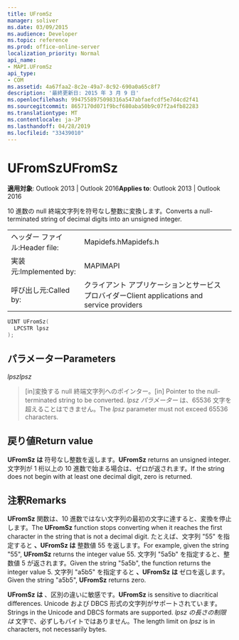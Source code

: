 ```yaml
---
title: UFromSz
manager: soliver
ms.date: 03/09/2015
ms.audience: Developer
ms.topic: reference
ms.prod: office-online-server
localization_priority: Normal
api_name:
- MAPI.UFromSz
api_type:
- COM
ms.assetid: 4a67faa2-8c2e-49a7-8c92-690a0a65c8f7
description: '最終更新日: 2015 年 3 月 9 日'
ms.openlocfilehash: 9947558975098316a547abfaefcdf5e7d4cd2f41
ms.sourcegitcommit: 8657170d071f9bcf680aba50b9c07f2a4fb82283
ms.translationtype: MT
ms.contentlocale: ja-JP
ms.lasthandoff: 04/28/2019
ms.locfileid: "33439010"
---
```

# <a name="ufromsz"></a><span data-ttu-id="2c496-103">UFromSz</span><span class="sxs-lookup"><span data-stu-id="2c496-103">UFromSz</span></span>

  
  
<span data-ttu-id="2c496-104">**適用対象**: Outlook 2013 | Outlook 2016</span><span class="sxs-lookup"><span data-stu-id="2c496-104">**Applies to**: Outlook 2013 | Outlook 2016</span></span> 
  
<span data-ttu-id="2c496-105">10 進数の null 終端文字列を符号なし整数に変換します。</span><span class="sxs-lookup"><span data-stu-id="2c496-105">Converts a null-terminated string of decimal digits into an unsigned integer.</span></span> 
  
|||
|:-----|:-----|
|<span data-ttu-id="2c496-106">ヘッダー ファイル:</span><span class="sxs-lookup"><span data-stu-id="2c496-106">Header file:</span></span>  <br/> |<span data-ttu-id="2c496-107">Mapidefs.h</span><span class="sxs-lookup"><span data-stu-id="2c496-107">Mapidefs.h</span></span>  <br/> |
|<span data-ttu-id="2c496-108">実装元:</span><span class="sxs-lookup"><span data-stu-id="2c496-108">Implemented by:</span></span>  <br/> |<span data-ttu-id="2c496-109">MAPI</span><span class="sxs-lookup"><span data-stu-id="2c496-109">MAPI</span></span>  <br/> |
|<span data-ttu-id="2c496-110">呼び出し元:</span><span class="sxs-lookup"><span data-stu-id="2c496-110">Called by:</span></span>  <br/> |<span data-ttu-id="2c496-111">クライアント アプリケーションとサービス プロバイダー</span><span class="sxs-lookup"><span data-stu-id="2c496-111">Client applications and service providers</span></span>  <br/> |
   
```cpp
UINT UFromSz(
  LPCSTR lpsz
);
```

## <a name="parameters"></a><span data-ttu-id="2c496-112">パラメーター</span><span class="sxs-lookup"><span data-stu-id="2c496-112">Parameters</span></span>

 <span data-ttu-id="2c496-113">_lpsz_</span><span class="sxs-lookup"><span data-stu-id="2c496-113">_lpsz_</span></span>
  
> <span data-ttu-id="2c496-114">[in]変換する null 終端文字列へのポインター。</span><span class="sxs-lookup"><span data-stu-id="2c496-114">[in] Pointer to the null-terminated string to be converted.</span></span> <span data-ttu-id="2c496-115">_lpsz パラメーター_ は、65536 文字を超えることはできません。</span><span class="sxs-lookup"><span data-stu-id="2c496-115">The  _lpsz_ parameter must not exceed 65536 characters.</span></span> 
    
## <a name="return-value"></a><span data-ttu-id="2c496-116">戻り値</span><span class="sxs-lookup"><span data-stu-id="2c496-116">Return value</span></span>

 <span data-ttu-id="2c496-117">**UFromSz は** 符号なし整数を返します。</span><span class="sxs-lookup"><span data-stu-id="2c496-117">**UFromSz** returns an unsigned integer.</span></span> <span data-ttu-id="2c496-118">文字列が 1 桁以上の 10 進数で始まる場合は、ゼロが返されます。</span><span class="sxs-lookup"><span data-stu-id="2c496-118">If the string does not begin with at least one decimal digit, zero is returned.</span></span> 
  
## <a name="remarks"></a><span data-ttu-id="2c496-119">注釈</span><span class="sxs-lookup"><span data-stu-id="2c496-119">Remarks</span></span>

<span data-ttu-id="2c496-120">**UFromSz** 関数は、10 進数ではない文字列の最初の文字に達すると、変換を停止します。</span><span class="sxs-lookup"><span data-stu-id="2c496-120">The **UFromSz** function stops converting when it reaches the first character in the string that is not a decimal digit.</span></span> <span data-ttu-id="2c496-121">たとえば、文字列 "55" を指定すると **、UFromSz は** 整数値 55 を返します。</span><span class="sxs-lookup"><span data-stu-id="2c496-121">For example, given the string "55", **UFromSz** returns the integer value 55.</span></span> <span data-ttu-id="2c496-122">文字列 "5a5b" を指定すると、整数値 5 が返されます。</span><span class="sxs-lookup"><span data-stu-id="2c496-122">Given the string "5a5b", the function returns the integer value 5.</span></span> <span data-ttu-id="2c496-123">文字列 "a5b5" を指定すると **、UFromSz は** ゼロを返します。</span><span class="sxs-lookup"><span data-stu-id="2c496-123">Given the string "a5b5", **UFromSz** returns zero.</span></span> 
  
 <span data-ttu-id="2c496-124">**UFromSz は** 、区別の違いに敏感です。</span><span class="sxs-lookup"><span data-stu-id="2c496-124">**UFromSz** is sensitive to diacritical differences.</span></span> <span data-ttu-id="2c496-125">Unicode および DBCS 形式の文字列がサポートされています。</span><span class="sxs-lookup"><span data-stu-id="2c496-125">Strings in the Unicode and DBCS formats are supported.</span></span> <span data-ttu-id="2c496-126">_lpsz の長さの制限は_ 文字で、必ずしもバイトではありません。</span><span class="sxs-lookup"><span data-stu-id="2c496-126">The length limit on  _lpsz_ is in characters, not necessarily bytes.</span></span> 
  

